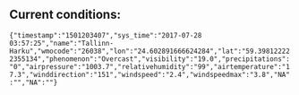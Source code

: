 ## Current conditions: 
 ``` {"timestamp":"1501203407","sys_time":"2017-07-28 03:57:25","name":"Tallinn-Harku","wmocode":"26038","lon":"24.602891666624284","lat":"59.398122222355134","phenomenon":"Overcast","visibility":"19.0","precipitations":"0","airpressure":"1003.7","relativehumidity":"99","airtemperature":"17.3","winddirection":"151","windspeed":"2.4","windspeedmax":"3.8","NA":"","NA":""} ```
